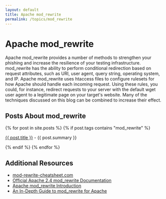 ```yaml
---
layout: default
title: Apache mod_rewrite
permalink: /topics/mod_rewrite
---
```


<div class="row">
<div class="col-lg-8 col-lg-offset-2 col-md-10 col-md-offset-1">
	<h1>Apache mod_rewrite</h1>
	Apache mod_rewrite provides a number of methods to strengthen your phishing and increase the resilience of your testing infrastructure. mod_rewrite has the ability to perform conditional redirection based on request attributes, such as URI, user agent, query string, operating system, and IP. Apache mod_rewrite uses htaccess files to configure rulesets for how Apache should handle each incoming request. Using these rules, you could, for instance, redirect requests to your server with the default wget user agent to a legitimate page on your target's website. Many of the techniques discussed on this blog can be combined to increase their effect.


<h2>Posts About mod_rewrite</h2>
		{% for post in site.posts %}
			{% if post.tags contains "mod_rewrite" %}
				<p><a href="{{ post.url }}" >{{ post.title }}</a> - {{ post.summary }}</p>
			{% endif %}
		{% endfor %}


<h2>Additional Resources</h2>

<ul>
<li><a href="http://mod-rewrite-cheatsheet.com">mod-rewrite-cheatsheet.com</a></li>
<li><a href="http://httpd.apache.org/docs/current/rewrite/">Official Apache 2.4 mod_rewrite Documentation</a></li>
<li><a href="https://httpd.apache.org/docs/2.4/en/rewrite/intro.html">Apache mod_rewrite Introduction</a></li>
<li><a href="http://code.tutsplus.com/tutorials/an-in-depth-guide-to-mod_rewrite-for-apache--net-6708">An In-Depth Guide to mod_rewrite for Apache</a></li>
</ul>

</div>
</div>
